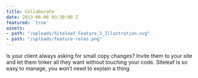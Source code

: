 ```yaml
---
title: Collaborate
date: 2013-06-06 03:30:00 Z
featured: 'true'
assets:
- path: "/uploads/Siteleaf_Feature_2_Illustration.svg"
- path: "/uploads/feature-roles.png"
---
```


Is your client always asking for small copy changes? Invite them to your site and let them tinker all they want without touching your code. Siteleaf is so easy to manage, you won’t need to explain a thing.
